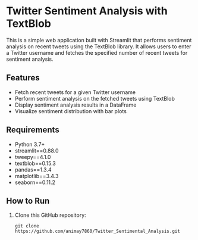 # Twitter Sentiment Analysis with TextBlob

This is a simple web application built with Streamlit that performs sentiment analysis on recent tweets using the TextBlob library. It allows users to enter a Twitter username and fetches the specified number of recent tweets for sentiment analysis.

## Features

- Fetch recent tweets for a given Twitter username
- Perform sentiment analysis on the fetched tweets using TextBlob
- Display sentiment analysis results in a DataFrame
- Visualize sentiment distribution with bar plots

## Requirements

- Python 3.7+
- streamlit==0.88.0
- tweepy==4.1.0
- textblob==0.15.3
- pandas==1.3.4
- matplotlib==3.4.3
- seaborn==0.11.2

## How to Run

1. Clone this GitHub repository:

   ```shell
   git clone https://github.com/animay7860/Twitter_Sentimental_Analysis.git

